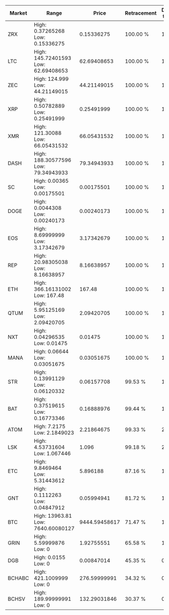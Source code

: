 | Market | Range | Price| Retracement | Doubles to 50% |
| --- | --- | --- | --- | --- |
| ZRX | High: 0.37265268<br />Low: 0.15336275 | 0.15336275 | 100.00 % | 1.71 |
| LTC | High: 145.72401593<br />Low: 62.69408653 | 62.69408653 | 100.00 % | 1.66 |
| ZEC | High: 124.999<br />Low: 44.21149015 | 44.21149015 | 100.00 % | 1.91 |
| XRP | High: 0.50782889<br />Low: 0.25491999 | 0.25491999 | 100.00 % | 1.50 |
| XMR | High: 121.30088<br />Low: 66.05431532 | 66.05431532 | 100.00 % | 1.42 |
| DASH | High: 188.30577596<br />Low: 79.34943933 | 79.34943933 | 100.00 % | 1.69 |
| SC | High: 0.00365<br />Low: 0.00175501 | 0.00175501 | 100.00 % | 1.54 |
| DOGE | High: 0.0044308<br />Low: 0.00240173 | 0.00240173 | 100.00 % | 1.42 |
| EOS | High: 8.69999999<br />Low: 3.17342679 | 3.17342679 | 100.00 % | 1.87 |
| REP | High: 20.98305038<br />Low: 8.16638957 | 8.16638957 | 100.00 % | 1.78 |
| ETH | High: 366.16131002<br />Low: 167.48 | 167.48 | 100.00 % | 1.59 |
| QTUM | High: 5.95125169<br />Low: 2.09420705 | 2.09420705 | 100.00 % | 1.92 |
| NXT | High: 0.04296535<br />Low: 0.01475 | 0.01475 | 100.00 % | 1.96 |
| MANA | High: 0.06644<br />Low: 0.03051675 | 0.03051675 | 100.00 % | 1.59 |
| STR | High: 0.13991129<br />Low: 0.06120332 | 0.06157708 | 99.53 % | 1.63 |
| BAT | High: 0.37519615<br />Low: 0.16773346 | 0.16888976 | 99.44 % | 1.61 |
| ATOM | High: 7.2175<br />Low: 2.1849023 | 2.21864675 | 99.33 % | 2.12 |
| LSK | High: 4.53731604<br />Low: 1.067446 | 1.096 | 99.18 % | 2.56 |
| ETC | High: 9.8469464<br />Low: 5.31443612 | 5.896188 | 87.16 % | 1.29 |
| GNT | High: 0.1112263<br />Low: 0.04847912 | 0.05994941 | 81.72 % | 1.33 |
| BTC | High: 13963.81<br />Low: 7640.60080127 | 9444.59458617 | 71.47 % | 1.14 |
| GRIN | High: 5.59999876<br />Low: 0 | 1.92755551 | 65.58 % | 1.45 |
| DGB | High: 0.0155<br />Low: 0 | 0.00847014 | 45.35 % | 0.00 |
| BCHABC | High: 421.1009999<br />Low: 0 | 276.59999991 | 34.32 % | 0.00 |
| BCHSV | High: 189.99999991<br />Low: 0 | 132.29031846 | 30.37 % | 0.00 |
